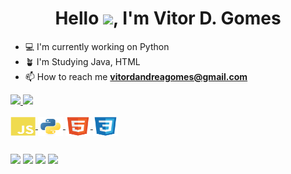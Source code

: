 ### <h1 align="center">Hello  <img src="https://raw.githubusercontent.com/MartinHeinz/MartinHeinz/master/wave.gif" width="30px">, I'm Vitor D. Gomes</h1>

- 💻 I'm currently working on Python
- 🪴 I'm Studying  Java, HTML
- 📫 How to reach me **vitordandreagomes@gmail.com**
<div> 
	<a href="https://beacons.ai/vitorDGomess">
	<img height="180cm" src="https://github-readme-stats.vercel.app/api?username=vitorgomess&show_icons=true&theme=dark&include_all_commits=true&count_private=true"/>
	<img height="150cm" src="https://github-readme-stats.vercel.app/api/top-langs/?username=vitorgomess&layout=compact&langs_count=16&theme=dark"/>
	
<div style="display: inline_block"><br>
  <img align="center" alt="Js" height="30" width="40" src="https://raw.githubusercontent.com/devicons/devicon/master/icons/javascript/javascript-plain.svg">
  <img align="center" alt="Python" height="30" width="40" src="https://raw.githubusercontent.com/devicons/devicon/master/icons/python/python-original.svg">
  <img align="center" alt="HTML" height="30" width="40" src="https://raw.githubusercontent.com/devicons/devicon/master/icons/html5/html5-original.svg">
  <img align="center" alt="CSS" height="30" width="40" src="https://raw.githubusercontent.com/devicons/devicon/master/icons/css3/css3-original.svg">
  <img.shields.io/badge/Python-14354C?style=for-the-badge&logo=python&logoColor=white


</div> 
		
##

<div> 
  <a href="https://instagram.com/vitor_d_gomess?igshid=YmMyMTA2M2Y" target="_blank"><img src="https://img.shields.io/badge/-Instagram-%23E4405F?style=for-the-badge&logo=instagram&logoColor=white" target="_blank"></a>
 <a href="https://discord.gg/https://discord.com/channels/@me" target="_blank"><img src="https://img.shields.io/badge/Discord-7289DA?style=for-the-badge&logo=discord&logoColor=white" target="_blank"></a> 
  <a href = "mailto:contatovitordandreagomes@gmail.com"><img src = "https://img.shields.io/badge/-Gmail-%23333?style=for-the-badge&logo=gmail&logoColor=white" target="_blank"></a>
  <a href="https://www.linkedin.com/in/vitor-dandrea-gomes-6b64a5247/" target="_blank"><img src="https://img.shields.io/badge/-LinkedIn-%230077B5?style=for-the-badge&logo=linkedin&logoColor=white" target="_blank"></a> 
  
</div>
